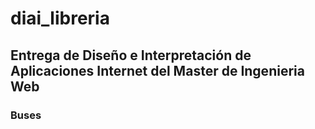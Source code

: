 # diai_libreria
## Entrega de Diseño e Interpretación de Aplicaciones Internet del Master de Ingenieria Web
### Buses

